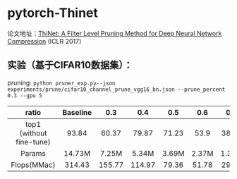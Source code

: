 # pytorch-Thinet

论文地址：[ThiNet: A Filter Level Pruning Method for Deep Neural Network Compression](https://arxiv.org/abs/1707.06342) (ICLR 2017)

## 实验（基于CIFAR10数据集）：

pruning: ```python pruner_exp.py--json experiments/prune/cifar10_channel_prune_vgg16_bn.json --prune_percent 0.3 --gpu 5```

|          ratio           | Baseline |  0.3   |  0.4   |  0.5  |  0.6  |  0.7  |   0.8   |
| :----------------------: | :------: | :----: | :----: | :---: | :---: | :---: | :-----: |
| top1 (without fine-tune) |  93.84   | 60.37  | 79.87  | 71.23 | 53.9  | 38.25 |  24.04  |
|          Params          |  14.73M  | 7.25M  | 5.34M  | 3.69M | 2.37M | 1.34M | 601.04k |
|       Flops(MMac)        |  314.43  | 155.77 | 114.97 | 79.36 | 51.78 | 29.58 |  13.37  |
